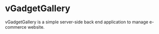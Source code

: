 # vGadgetGallery
vGadgetGallery is a simple server-side back end application to manage e-commerce website.
